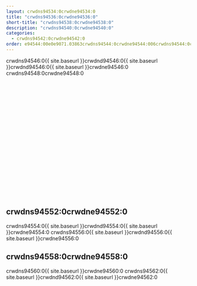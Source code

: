 ```yaml
---
layout: crwdns94534:0crwdne94534:0
title: "crwdns94536:0crwdne94536:0"
short-title: "crwdns94538:0crwdne94538:0"
description: "crwdns94540:0crwdne94540:0"
categories:
  - crwdns94542:0crwdne94542:0
order: e94544:00e0e9071.03863crwdns94544:0crwdne94544:006crwdns94544:0crwdne94544:0
---
```

crwdns94546:0{{ site.baseurl }}crwdnd94546:0{{ site.baseurl }}crwdnd94546:0{{ site.baseurl }}crwdne94546:0 crwdns94548:0crwdne94548:0

<div class="video-wrapper">
<iframe width="560" height="315" src="crwdns94550:0crwdne94550:0" frameborder="0" allow="autoplay; encrypted-media" allowfullscreen mark="crwd-mark"></iframe>
</div>

## crwdns94552:0crwdne94552:0

crwdns94554:0{{ site.baseurl }}crwdnd94554:0{{ site.baseurl }}crwdne94554:0 crwdns94556:0{{ site.baseurl }}crwdnd94556:0{{ site.baseurl }}crwdne94556:0

## crwdns94558:0crwdne94558:0

crwdns94560:0{{ site.baseurl }}crwdne94560:0 crwdns94562:0{{ site.baseurl }}crwdnd94562:0{{ site.baseurl }}crwdne94562:0